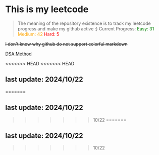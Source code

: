 # This is my leetcode

>The meaning of the repository existence is to track my leetcode progress and make my github active :)
Current Progress:
<span style="color:green">Easy: 31</span>
<span style="color:orange">Medium: 42</span>
<span style="color:red">Hard: 5</span>

~~I don't know why github do not support colorful markdown~~

[DSA Method](https://leetcode.com/problems/split-a-string-into-the-max-number-of-unique-substrings/editorial/#overview)

<<<<<<< HEAD
<<<<<<< HEAD
## last update: 2024/10/22
=======
## last update: 2024/10/22
>>>>>>> 10/22
=======
## last update: 2024/10/22
>>>>>>> 10/22
